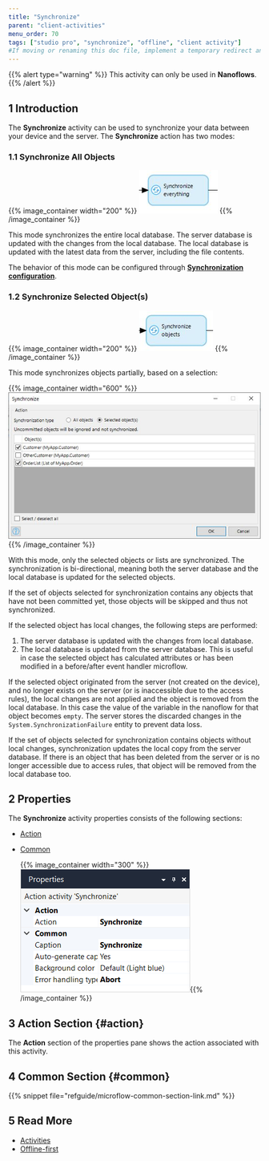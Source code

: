 ```yaml
---
title: "Synchronize"
parent: "client-activities"
menu_order: 70
tags: ["studio pro", "synchronize", "offline", "client activity"]
#If moving or renaming this doc file, implement a temporary redirect and let the respective team know they should update the URL in the product. See Mapping to Products for more details.
---
```


{{% alert type="warning" %}}
This activity can only be used in **Nanoflows**.
{{% /alert %}}

## 1 Introduction

The **Synchronize** activity can be used to synchronize your data between your device and the server.  The **Synchronize** action has two modes:

### 1.1 Synchronize All Objects

{{% image_container width="200" %}}
![Synchronize](attachments/client-activities/synchronize.png)
{{% /image_container %}}

This mode synchronizes the entire local database. The server database is updated with the changes from the local database. The local database is updated with the latest data from the server, including the file contents.

The behavior of this mode can be configured through [**Synchronization configuration**](offline-first#customizable-synchronization).

### 1.2 Synchronize Selected Object(s)

{{% image_container width="200" %}}
![Synchronize](attachments/client-activities/synchronize-objects.png)
{{% /image_container %}}

This mode synchronizes objects partially, based on a selection:

{{% image_container width="600" %}}
![Synchronize](attachments/client-activities/synchronize-objects-selection.png)
{{% /image_container %}}

With this mode, only the selected objects or lists are synchronized. The synchronization is bi-directional, 
meaning both the server database and the local database is updated for the selected objects.

If the set of objects selected for synchronization contains any objects that have not been committed yet, those objects will be skipped and thus not synchronized.

If the selected object has local changes, the following steps are performed:

1. The server database is updated with the changes from local database.
1. The local database is updated from the server database. This is useful in case the selected object has calculated attributes or has been modified in a before/after event handler microflow.

If the selected object originated from the server (not created on the device), and no longer exists on the server (or is inaccessible due to the access rules), the local changes are not applied and the object is removed from the local database. In this case the value of the variable in the nanoflow for that object becomes `empty`. The server stores the discarded changes in the `System.SynchronizationFailure` entity to prevent data loss.

If the set of objects selected for synchronization contains objects without local changes, synchronization updates the local copy from the server database. If there is an object that has been deleted from the server or is no longer accessible due to access rules, that object will be removed from the local database too.

## 2 Properties

The **Synchronize** activity properties consists of the following sections:

* [Action](#action) 

* [Common](#common)  

	{{% image_container width="300" %}}![Synchronize Action Properties](attachments/client-activities/synchronize-properties.png){{% /image_container %}}

## 3 Action Section {#action}

The **Action** section of the properties pane shows the action associated with this activity.

## 4 Common Section {#common}

{{% snippet file="refguide/microflow-common-section-link.md" %}}

## 5 Read More

* [Activities](activities)
* [Offline-first](offline-first)

